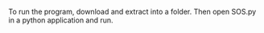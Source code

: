 To run the program, download and extract into a folder. Then open SOS.py in a python application and run.
